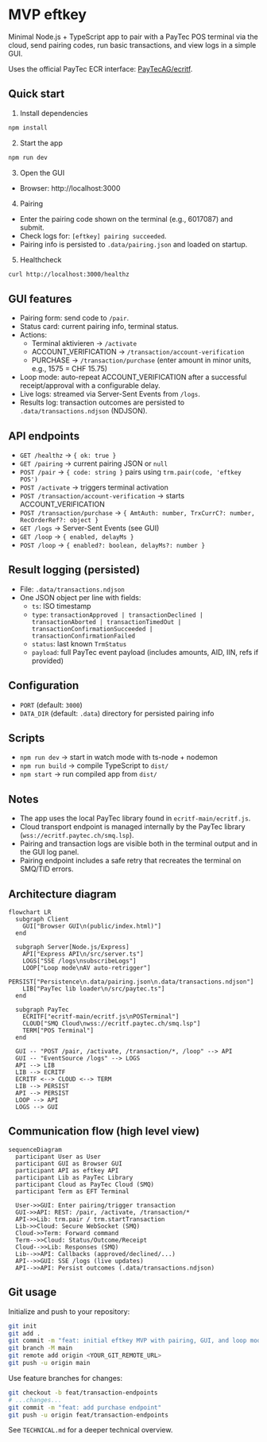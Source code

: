 # MVP eftkey

Minimal Node.js + TypeScript app to pair with a PayTec POS terminal via the cloud, send pairing codes, run basic transactions, and view logs in a simple GUI.

Uses the official PayTec ECR interface: [PayTecAG/ecritf](https://github.com/PayTecAG/ecritf).

## Quick start

1) Install dependencies

```bash
npm install
```

2) Start the app

```bash
npm run dev
```

3) Open the GUI

- Browser: http://localhost:3000

4) Pairing

- Enter the pairing code shown on the terminal (e.g., 6017087) and submit.
- Check logs for: `[eftkey] pairing succeeded`.
- Pairing info is persisted to `.data/pairing.json` and loaded on startup.

5) Healthcheck

```bash
curl http://localhost:3000/healthz
```

## GUI features

- Pairing form: send code to `/pair`.
- Status card: current pairing info, terminal status.
- Actions:
  - Terminal aktivieren → `/activate`
  - ACCOUNT_VERIFICATION → `/transaction/account-verification`
  - PURCHASE → `/transaction/purchase` (enter amount in minor units, e.g., 1575 = CHF 15.75)
- Loop mode: auto-repeat ACCOUNT_VERIFICATION after a successful receipt/approval with a configurable delay.
- Live logs: streamed via Server-Sent Events from `/logs`.
- Results log: transaction outcomes are persisted to `.data/transactions.ndjson` (NDJSON).

## API endpoints

- `GET /healthz` → `{ ok: true }`
- `GET /pairing` → current pairing JSON or `null`
- `POST /pair` → `{ code: string }` pairs using `trm.pair(code, 'eftkey POS')`
- `POST /activate` → triggers terminal activation
- `POST /transaction/account-verification` → starts ACCOUNT_VERIFICATION
- `POST /transaction/purchase` → `{ AmtAuth: number, TrxCurrC?: number, RecOrderRef?: object }`
- `GET /logs` → Server-Sent Events (see GUI)
- `GET /loop` → `{ enabled, delayMs }`
- `POST /loop` → `{ enabled?: boolean, delayMs?: number }`

## Result logging (persisted)

- File: `.data/transactions.ndjson`
- One JSON object per line with fields:
  - `ts`: ISO timestamp
  - `type`: `transactionApproved | transactionDeclined | transactionAborted | transactionTimedOut | transactionConfirmationSucceeded | transactionConfirmationFailed`
  - `status`: last known `TrmStatus`
  - `payload`: full PayTec event payload (includes amounts, AID, IIN, refs if provided)

## Configuration

- `PORT` (default: `3000`)
- `DATA_DIR` (default: `.data`) directory for persisted pairing info

## Scripts

- `npm run dev` → start in watch mode with ts-node + nodemon
- `npm run build` → compile TypeScript to `dist/`
- `npm start` → run compiled app from `dist/`

## Notes

- The app uses the local PayTec library found in `ecritf-main/ecritf.js`.
- Cloud transport endpoint is managed internally by the PayTec library (`wss://ecritf.paytec.ch/smq.lsp`).
- Pairing and transaction logs are visible both in the terminal output and in the GUI log panel.
- Pairing endpoint includes a safe retry that recreates the terminal on SMQ/TID errors.

## Architecture diagram

```mermaid
flowchart LR
  subgraph Client
    GUI["Browser GUI\n(public/index.html)"]
  end

  subgraph Server[Node.js/Express]
    API["Express API\n/src/server.ts"]
    LOGS["SSE /logs\nsubscribeLogs"]
    LOOP["Loop mode\nAV auto-retrigger"]
    PERSIST["Persistence\n.data/pairing.json\n.data/transactions.ndjson"]
    LIB["PayTec lib loader\n/src/paytec.ts"]
  end

  subgraph PayTec
    ECRITF["ecritf-main/ecritf.js\nPOSTerminal"]
    CLOUD["SMQ Cloud\nwss://ecritf.paytec.ch/smq.lsp"]
    TERM["POS Terminal"]
  end

  GUI -- "POST /pair, /activate, /transaction/*, /loop" --> API
  GUI -- "EventSource /logs" --> LOGS
  API --> LIB
  LIB --> ECRITF
  ECRITF <--> CLOUD <--> TERM
  LIB --> PERSIST
  API --> PERSIST
  LOOP --> API
  LOGS --> GUI
```

## Communication flow (high level view)

```mermaid
sequenceDiagram
  participant User as User
  participant GUI as Browser GUI
  participant API as eftkey API
  participant Lib as PayTec Library
  participant Cloud as PayTec Cloud (SMQ)
  participant Term as EFT Terminal

  User->>GUI: Enter pairing/trigger transaction
  GUI->>API: REST: /pair, /activate, /transaction/*
  API->>Lib: trm.pair / trm.startTransaction
  Lib->>Cloud: Secure WebSocket (SMQ)
  Cloud->>Term: Forward command
  Term-->>Cloud: Status/Outcome/Receipt
  Cloud-->>Lib: Responses (SMQ)
  Lib-->>API: Callbacks (approved/declined/...)
  API-->>GUI: SSE /logs (live updates)
  API-->>API: Persist outcomes (.data/transactions.ndjson)
```

## Git usage

Initialize and push to your repository:

```bash
git init
git add .
git commit -m "feat: initial eftkey MVP with pairing, GUI, and loop mode"
git branch -M main
git remote add origin <YOUR_GIT_REMOTE_URL>
git push -u origin main
```

Use feature branches for changes:

```bash
git checkout -b feat/transaction-endpoints
# ...changes...
git commit -m "feat: add purchase endpoint"
git push -u origin feat/transaction-endpoints
```

See `TECHNICAL.md` for a deeper technical overview.
